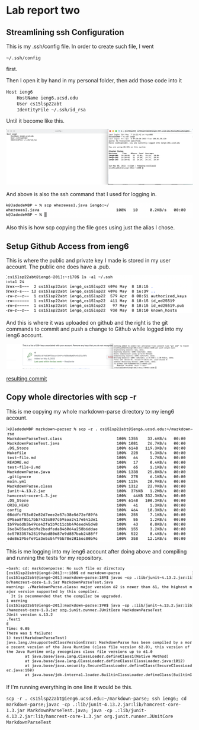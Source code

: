 # Lab report two

## Streamlining ssh Configuration

This is my .ssh/config file. In order to create such file, I went
```
~/.ssh/config
```
first.

Then I open it by hand in my personal folder, then add those code into it
```
Host ieng6
    HostName ieng6.ucsd.edu
    User cs15lsp22abt
    IdentityFile ~/.ssh/id_rsa
```
Until it become like this.

![image](Screenshot10.png)

And above is also the ssh command that I used for logging in.

![image](Screenshot11.png)

Also this is how scp copying the file goes using just the alias I chose. 




## Setup Github Access from ieng6

This is where the public and private key I made is stored in my user account. The public one does have a .pub.

![image](Screenshot12.png)

And this is where it was uploaded on github and the right is the git commands to commit and push a change to Github while logged into my ieng6 account.

![image](Screenshot14.png)

[resulting commit](https://github.com/Yiwwwwww/skill-demos/commit/729d50f0a1920cdcfd8f5ed5b50b11f096795a48)




## Copy whole directories with scp -r

This is me copying my whole markdown-parse directory to my ieng6 account.

![image](Screenshot13.png)

This is me logging into my ieng6 account after doing above and compiling and running the tests for my repository.

![image](Screenshot15.png)

If I'm running everything in one line it would be this.
```
scp -r . cs15lsp22abt@ieng6.ucsd.edu:~/markdown-parse; ssh ieng6; cd markdown-parse;javac -cp .:lib/junit-4.13.2.jar:lib/hamcrest-core-1.3.jar MarkdownParseTest.java; java -cp .:lib/junit-4.13.2.jar:lib/hamcrest-core-1.3.jar org.junit.runner.JUnitCore MarkdownParseTest
```